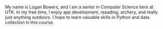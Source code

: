 My name is Logan Bowers, and I am a senior in Computer Science here at UTK. In my free time, I enjoy app development, reaading, archery, and really just anything outdoors.
I hope to learn valuable skills in Python and data collection in this course.
